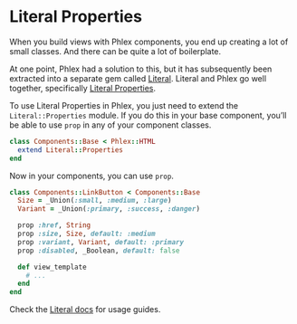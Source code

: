 # Literal Properties

When you build views with Phlex components, you end up creating a lot of small classes. And there can be quite a lot of boilerplate.

At one point, Phlex had a solution to this, but it has subsequently been extracted into a separate gem called [Literal](https://literal.fun). Literal and Phlex go well together, specifically [Literal Properties](https://literal.fun/docs/properties.html).

To use Literal Properties in Phlex, you just need to extend the `Literal::Properties` module. If you do this in your base component, you’ll be able to use `prop` in any of your component classes.

```ruby
class Components::Base < Phlex::HTML
  extend Literal::Properties
end
```

Now in your components, you can use `prop`.

```ruby
class Components::LinkButton < Components::Base
  Size = _Union(:small, :medium, :large)
  Variant = _Union(:primary, :success, :danger)

  prop :href, String
  prop :size, Size, default: :medium
  prop :variant, Variant, default: :primary
  prop :disabled, _Boolean, default: false

  def view_template
    # ...
  end
end
```

Check the [Literal docs](https://literal.fun) for usage guides.
